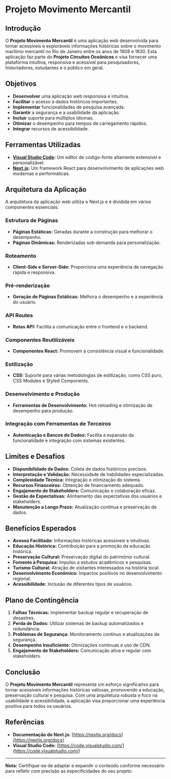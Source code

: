 # Projeto Movimento Mercantil

## Introdução

O **Projeto Movimento Mercantil** é uma aplicação web desenvolvida para tornar acessíveis e exploráveis informações históricas sobre o movimento marítimo mercantil no Rio de Janeiro entre os anos de 1808 e 1830. Esta aplicação faz parte do **Projeto Circuitos Oceânicos** e visa fornecer uma plataforma intuitiva, responsiva e acessível para pesquisadores, historiadores, estudantes e o público em geral.

## Objetivos

- **Desenvolver** uma aplicação web responsiva e intuitiva.
- **Facilitar** o acesso a dados históricos importantes.
- **Implementar** funcionalidades de pesquisa avançada.
- **Garantir** a segurança e a usabilidade da aplicação.
- **Incluir** suporte para múltiplos idiomas.
- **Otimizar** o desempenho para tempos de carregamento rápidos.
- **Integrar** recursos de acessibilidade.

## Ferramentas Utilizadas

- **[Visual Studio Code](https://code.visualstudio.com/):** Um editor de código-fonte altamente extensível e personalizável.
- **[Next.js](https://nextjs.org/):** Um framework React para desenvolvimento de aplicações web modernas e performáticas.

## Arquitetura da Aplicação

A arquitetura da aplicação web utiliza o Next.js e é dividida em vários componentes essenciais:

### Estrutura de Páginas

- **Páginas Estáticas:** Geradas durante a construção para melhorar o desempenho.
- **Páginas Dinâmicas:** Renderizadas sob demanda para personalização.

### Roteamento

- **Client-Side e Server-Side:** Proporciona uma experiência de navegação rápida e responsiva.

### Pré-renderização

- **Geração de Páginas Estáticas:** Melhora o desempenho e a experiência do usuário.

### API Routes

- **Rotas API:** Facilita a comunicação entre o frontend e o backend.

### Componentes Reutilizáveis

- **Componentes React:** Promovem a consistência visual e funcionalidade.

### Estilização

- **CSS:** Suporte para várias metodologias de estilização, como CSS puro, CSS Modules e Styled Components.

### Desenvolvimento e Produção

- **Ferramentas de Desenvolvimento:** Hot-reloading e otimização de desempenho para produção.

### Integração com Ferramentas de Terceiros

- **Autenticação e Bancos de Dados:** Facilita a expansão da funcionalidade e integração com sistemas existentes.

## Limites e Desafios

- **Disponibilidade de Dados:** Coleta de dados históricos precisos.
- **Interpretação e Validação:** Necessidade de habilidades especializadas.
- **Complexidade Técnica:** Integração e otimização do sistema.
- **Recursos Financeiros:** Obtenção de financiamento adequado.
- **Engajamento de Stakeholders:** Comunicação e colaboração eficaz.
- **Gestão de Expectativas:** Alinhamento das expectativas dos usuários e stakeholders.
- **Manutenção a Longo Prazo:** Atualização contínua e preservação de dados.

## Benefícios Esperados

- **Acesso Facilitado:** Informações históricas acessíveis e intuitivas.
- **Educação Histórica:** Contribuição para a promoção da educação histórica.
- **Preservação Cultural:** Preservação digital do patrimônio cultural.
- **Fomento à Pesquisa:** Impulso a estudos acadêmicos e pesquisas.
- **Turismo Cultural:** Atração de visitantes interessados na história local.
- **Desenvolvimento Econômico:** Impactos positivos no desenvolvimento regional.
- **Acessibilidade:** Inclusão de diferentes tipos de usuários.

## Plano de Contingência

1. **Falhas Técnicas:** Implementar backup regular e recuperação de desastres.
2. **Perda de Dados:** Utilizar sistemas de backup automatizados e redundância.
3. **Problemas de Segurança:** Monitoramento contínuo e atualizações de segurança.
4. **Desempenho Insuficiente:** Otimizações contínuas e uso de CDN.
5. **Engajamento de Stakeholders:** Comunicação ativa e regular com stakeholders.

## Conclusão

O **Projeto Movimento Mercantil** representa um esforço significativo para tornar acessíveis informações históricas valiosas, promovendo a educação, preservação cultural e pesquisa. Com uma arquitetura robusta e foco na usabilidade e acessibilidade, a aplicação visa proporcionar uma experiência positiva para todos os usuários.

## Referências

- **Documentação do Next.js:** [https://nextjs.org/docs](https://nextjs.org/docs)
- **Visual Studio Code:** [https://code.visualstudio.com/](https://code.visualstudio.com/)

---

**Nota:** Certifique-se de adaptar e expandir o conteúdo conforme necessário para refletir com precisão as especificidades do seu projeto.
